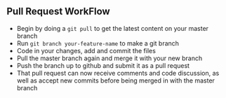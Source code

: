 ## Pull Request WorkFlow
- Begin by doing a ```git pull``` to get the latest content on your master branch
- Run ```git branch your-feature-name``` to make a git branch
- Code in your changes, add and commit the files
- Pull the master branch again and merge it with your new branch
- Push the branch up to github and submit it as a pull request
- That pull request can now receive comments and code discussion, as well as accept new commits before being merged in with the master branch
